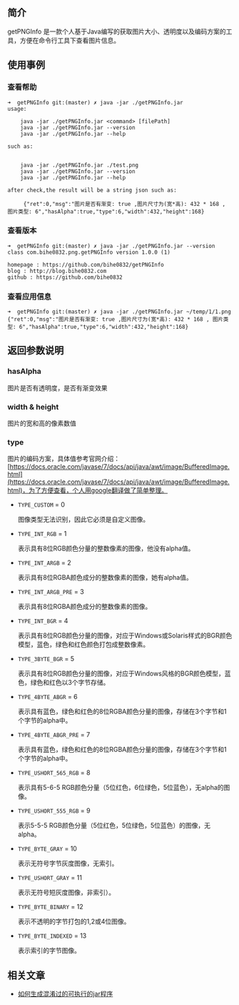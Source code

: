 ## 简介

getPNGInfo 是一款个人基于Java编写的获取图片大小、透明度以及编码方案的工具，方便在命令行工具下查看图片信息。


## 使用事例

### 查看帮助

	➜  getPNGInfo git:(master) ✗ java -jar ./getPNGInfo.jar
	usage:
	
		java -jar ./getPNGInfo.jar <command> [filePath]
		java -jar ./getPNGInfo.jar --version
		java -jar ./getPNGInfo.jar --help
	
	such as:
	
	
		java -jar ./getPNGInfo.jar ./test.png
		java -jar ./getPNGInfo.jar --version
		java -jar ./getPNGInfo.jar --help
	
	after check,the result will be a string json such as:
	
		 {"ret":0,"msg":"图片是否有渐变: true ,图片尺寸为(宽*高): 432 * 168 , 图片类型: 6","hasAlpha":true,"type":6,"width":432,"height":168}
			
			
### 查看版本

	➜  getPNGInfo git:(master) ✗ java -jar ./getPNGInfo.jar --version
	class com.bihe0832.png.getPNGInfo version 1.0.0 (1)
	
	homepage : https://github.com/bihe0832/getPNGInfo
	blog : http://blog.bihe0832.com
	github : https://github.com/bihe0832
		
### 查看应用信息

	➜  getPNGInfo git:(master) ✗ java -jar ./getPNGInfo.jar ~/temp/1/1.png
	{"ret":0,"msg":"图片是否有渐变: true ,图片尺寸为(宽*高): 432 * 168 , 图片类型: 6","hasAlpha":true,"type":6,"width":432,"height":168}
	
	
	
## 返回参数说明

### hasAlpha

图片是否有透明度，是否有渐变效果

### width & height

图片的宽和高的像素数值

### type

图片的编码方案，具体值参考官网介绍：[https://docs.oracle.com/javase/7/docs/api/java/awt/image/BufferedImage.html](https://docs.oracle.com/javase/7/docs/api/java/awt/image/BufferedImage.html)，为了方便查看，个人用google翻译做了简单整理。

- `TYPE_CUSTOM` = 0

	图像类型无法识别，因此它必须是自定义图像。
	
- `TYPE_INT_RGB` = 1

	表示具有8位RGB颜色分量的整数像素的图像，他没有alpha值。

- `TYPE_INT_ARGB` = 2

	表示具有8位RGBA颜色成分的整数像素的图像，她有alpha值。
	
- `TYPE_INT_ARGB_PRE` = 3

	表示具有8位RGBA颜色成分的整数像素的图像。
	
- `TYPE_INT_BGR` = 4

	表示具有8位RGB颜色分量的图像，对应于Windows或Solaris样式的BGR颜色模型，蓝色，绿色和红色颜色打包成整数像素。
		
- `TYPE_3BYTE_BGR` = 5

	表示具有8位RGB颜色分量的图像，对应于Windows风格的BGR颜色模型，蓝色，绿色和红色以3个字节存储。

- `TYPE_4BYTE_ABGR` = 6

	表示具有蓝色，绿色和红色的8位RGBA颜色分量的图像，存储在3个字节和1个字节的alpha中。

- `TYPE_4BYTE_ABGR_PRE` = 7

	表示具有蓝色，绿色和红色的8位RGBA颜色分量的图像，存储在3个字节和1个字节的alpha中。

- `TYPE_USHORT_565_RGB` = 8

	表示具有5-6-5 RGB颜色分量（5位红色，6位绿色，5位蓝色），无alpha的图像。

- `TYPE_USHORT_555_RGB` = 9

	表示5-5-5 RGB颜色分量（5位红色，5位绿色，5位蓝色）的图像，无alpha。

- `TYPE_BYTE_GRAY` = 10

	表示无符号字节灰度图像，无索引。

- `TYPE_USHORT_GRAY` = 11

	表示无符号短灰度图像，非索引）。
	
- `TYPE_BYTE_BINARY` = 12 

	表示不透明的字节打包的1,2或4位图像。
	
- `TYPE_BYTE_INDEXED` = 13

	表示索引的字节图像。

		
## 相关文章

- [如何生成混淆过的可执行的jar程序](http://blog.bihe0832.com/runnable-jar.html)
